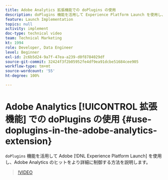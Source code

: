 ```yaml
---
title: Adobe Analytics 拡張機能での doPlugins の使用
description: doPlugins 機能を活用して Experience Platform Launch を使用し、Adobe Analytics のヒットをより詳細に制御する方法を説明します。
feature: Launch Implementation
topics: null
activity: implement
doc-type: technical video
team: Technical Marketing
kt: 1994
role: Developer, Data Engineer
level: Beginner
exl-id: 2c6b5d24-9a7f-47ea-a239-d0f8784029df
source-git-commit: 32424f3f2b05952fe4df9ea91dcbe51684cee905
workflow-type: tm+mt
source-wordcount: '55'
ht-degree: 100%

---
```


# Adobe Analytics [!UICONTROL 拡張機能] での doPlugins の使用 {#use-doplugins-in-the-adobe-analytics-extension}

`doPlugins` 機能を活用して Adobe [!DNL Experience Platform Launch] を使用し、Adobe Analytics のヒットをより詳細に制御する方法を説明します。

>[!VIDEO](https://video.tv.adobe.com/v/25171?quality=12)
